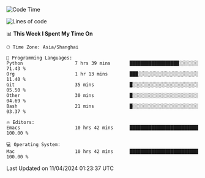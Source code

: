 <!--START_SECTION:waka-->
![Code Time](http://img.shields.io/badge/Code%20Time-1%2C899%20hrs%2050%20mins-blue)

![Lines of code](https://img.shields.io/badge/From%20Hello%20World%20I%27ve%20Written-298.3%20thousand%20lines%20of%20code-blue)

📊 **This Week I Spent My Time On** 

```text
🕑︎ Time Zone: Asia/Shanghai

💬 Programming Languages: 
Python                   7 hrs 39 mins       ██████████████████░░░░░░░   71.43 % 
Org                      1 hr 13 mins        ███░░░░░░░░░░░░░░░░░░░░░░   11.40 % 
Git                      35 mins             █░░░░░░░░░░░░░░░░░░░░░░░░   05.50 % 
Other                    30 mins             █░░░░░░░░░░░░░░░░░░░░░░░░   04.69 % 
Bash                     21 mins             █░░░░░░░░░░░░░░░░░░░░░░░░   03.37 % 

🔥 Editors: 
Emacs                    10 hrs 42 mins      █████████████████████████   100.00 % 

💻 Operating System: 
Mac                      10 hrs 42 mins      █████████████████████████   100.00 % 
```


 Last Updated on 11/04/2024 01:23:37 UTC
<!--END_SECTION:waka-->
